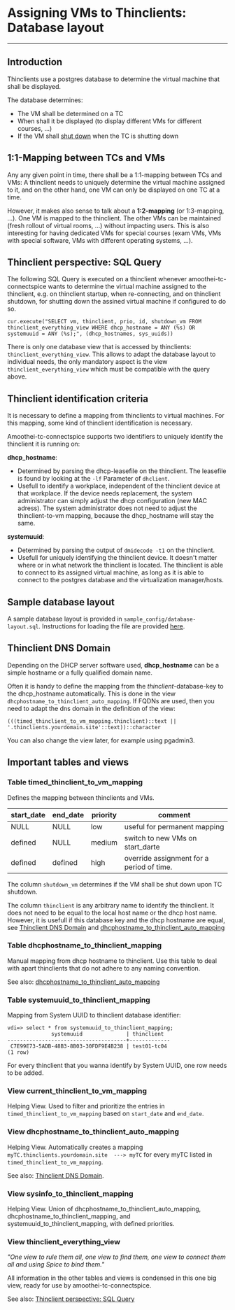 # Assigning VMs to Thinclients: Database layout

------------------------------------------------


## Introduction
Thinclients use a postgres database to determine the virtual machine that shall be displayed.

The database determines:

* The VM shall be determined on a TC
* When shall it be displayed (to display different VMs for different courses, ...)
* If the VM shall [shut down](start-and-stop-management.md) when the TC is shutting down

## 1:1-Mapping between TCs and VMs
Any any given point in time, there shall be a 1:1-mapping between TCs and VMs: A thinclient needs to uniquely determine the virtual machine assigned to it, and on the other hand, one VM can only be displayed on one TC at a time.

However, it makes also sense to talk about a **1:2-mapping** (or 1:3-mapping, ...). One VM is mapped to the thinclient. The other VMs can be maintained (fresh rollout of virtual rooms, ...) without impacting users. This is also interesting for having dedicated VMs for special courses (exam VMs, VMs with special software, VMs with different operating systems, ...).


## Thinclient perspective: SQL Query

The following SQL Query is executed on a thinclient whenever amoothei-tc-connectspice wants to determine the virtual machine assigned to the thinclient, e.g. on thinclient startup,
when re-connecting, and on thinclient shutdown, for shutting down the assined virtual machine if configured to do so.


```
cur.execute("SELECT vm, thinclient, prio, id, shutdown_vm FROM thinclient_everything_view WHERE dhcp_hostname = ANY (%s) OR systemuuid = ANY (%s);", (dhcp_hostnames, sys_uuids))
```

There is only one database view that is accessed by thinclients: `thinclient_everything_view`. This allows to adapt the database layout to individual needs, the only mandatory aspect is the view `thinclient_everything_view` which must be compatible with the query above.


## Thinclient identification criteria
It is necessary to define a mapping from thinclients to virtual machines. For this mapping, some kind of thinclient identification is necessary.

Amoothei-tc-connectspice supports two identifiers to uniquely identify the thinclient it is running on:

**dhcp_hostname**: 

+ Determined by parsing the dhcp-leasefile on the thinclient. The leasefile is found by looking at the `-lf` Parameter of `dhclient`.
+ Usefull to identify a workplace, independent of the thinclient device at that workplace. If the device needs replacement, the system administrator can simply adjust the dhcp configuration (new MAC adress). The system administrator does not need to adjust the thinclient-to-vm mapping, because the dhcp_hostname will stay the same.

**systemuuid**:

+ Determined by parsing the output of `dmidecode -t1` on the thinclient.
+ Usefull for uniquely identifying the thinclient device. It doesn't matter where or in what network the thinclient is located. The thinclient is able to connect to its assigned virtual machine, as long as it is able to connect to the postgres database and the virtualization manager/hosts. 

## Sample database layout
A sample database layout is provided in `sample_config/database-layout.sql`. Instructions for loading the file are provided [here](amoothei-infrastructure-server.md#setting-up-postgres-database).

## Thinclient DNS Domain
Depending on the DHCP server software used, **dhcp_hostname** can be a simple hostname or a fully qualified domain name.

Often it is handy to define the mapping from the _thinclient_-database-key to the dhcp_hostname automatically. This is done in the view `dhcphostname_to_thinclient_auto_mapping`. If FQDNs are used, then you need to adapt the dns domain in the definition of the view:

```
(((timed_thinclient_to_vm_mapping.thinclient)::text || '.thinclients.yourdomain.site'::text))::character
```

You can also change the view later, for example using pgadmin3.

## Important tables and views
### Table timed_thinclient_to_vm_mapping
Defines the mapping between thinclients and VMs.

| start_date   | end_date   | priority  | comment                                   |                                       
| ------------ | ---------- | --------- |-------------------------------------------|
| NULL         | NULL       | low       | useful for permanent mapping              |
| defined      | NULL       | medium    | switch to new VMs on start_darte          |
| defined      | defined    | high      | override assignment for a period of time. |

The column `shutdown_vm` determines if the VM shall be shut down upon TC shutdown.

The column `thinclient` is any arbitrary name to identify the thinclient. It does
not need to be equal to the local host name or the dhcp host name. However, it is usefull if this database key
and the dhcp hostname are equal, see [Thinclient DNS Domain](#thinclient-dns-domain) and [dhcphostname_to_thinclient_auto_mapping](#view-dhcphostname_to_thinclient_auto_mapping)

### Table dhcphostname_to_thinclient_mapping
Manual mapping from dhcp hostname to thinclient. Use this table to deal with apart thinclients that do not adhere to any naming convention.

See also: [dhcphostname_to_thinclient_auto_mapping](#view-dhcphostname_to_thinclient_auto_mapping)

### Table systemuuid_to_thinclient_mapping
Mapping from System UUID to thinclient database identifier:

```
vdi=> select * from systemuuid_to_thinclient_mapping;
              systemuuid              | thinclient  
--------------------------------------+-------------
 C7E99E73-5ADB-48B3-8B03-30FDF9E4B238 | test01-tc04
(1 row)
```

For every thinclient that you wanna identify by System UUID, one row needs to be added.

### View current_thinclient_to_vm_mapping
Helping View. Used to filter and prioritize the entries in `timed_thinclient_to_vm_mapping` based on `start_date` and `end_date`.

### View dhcphostname_to_thinclient_auto_mapping
Helping View. Automatically creates a mapping `myTC.thinclients.yourdomain.site  ---> myTC` for every myTC listed in `timed_thinclient_to_vm_mapping`.

See also: [Thinclient DNS Domain](#thinclient-dns-domain).

### View sysinfo_to_thinclient_mapping
Helping View. Union of dhcphostname_to_thinclient_auto_mapping, dhcphostname_to_thinclient_mapping, and systemuuid_to_thinclient_mapping, with defined priorities.

### View thinclient_everything_view
_"One view to rule them all, one view to find them,
one view to connect them all and using Spice to bind them."_

All information in the other tables and views is condensed in this one big view, ready for use by amoothei-tc-connectspice.

See also: [Thinclient perspective: SQL Query](#thinclient-perspective-sql-query)

